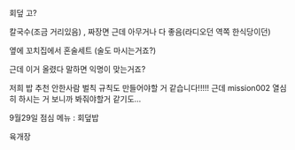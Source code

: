 회덮 고?

칼국수(조금 거리있음) , 짜장면 근데 아무거나 다 좋음(라디오던 역쪽 한식당이던)

옆에 꼬치집에서 혼술세트 (술도 마시는거죠?)

근데 이거 올렸다 말하면 익명이 맞는거죠?

저희 밥 추천 안한사람 벌칙 규칙도 만들어야할 거 같습니다!!!!!
근데 mission002 열심히 하시는 거 보니까 봐줘야할거 같기도...




9월29일 점심 메뉴 : 회덮밥

육개장





